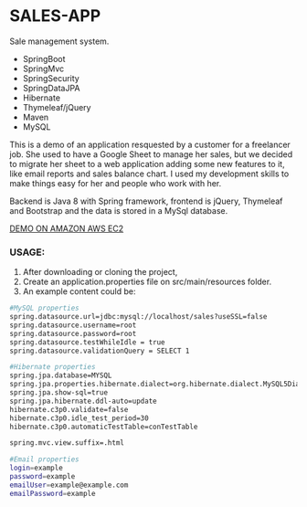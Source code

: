 # SALES-APP
Sale management system. 
* SpringBoot
* SpringMvc
* SpringSecurity
* SpringDataJPA
* Hibernate
* Thymeleaf/jQuery
* Maven
* MySQL


This is a demo of an application resquested by a customer for a freelancer job. She used to have a Google Sheet to manage her sales, but we decided to migrate her sheet to a web application adding some new features to it, like email reports and sales balance chart. I used my development skills to make things easy for her and people who work with her.

Backend is Java 8 with Spring framework, frontend is jQuery, Thymeleaf and Bootstrap and the data is stored in a MySql database.

[DEMO ON AMAZON AWS EC2](http://victommasi.tk/salesmanager)

### USAGE:
1. After downloading or cloning the project,
2. Create an application.properties file on src/main/resources folder.
3. An example content could be:

```sh
#MySQL properties
spring.datasource.url=jdbc:mysql://localhost/sales?useSSL=false
spring.datasource.username=root
spring.datasource.password=root
spring.datasource.testWhileIdle = true
spring.datasource.validationQuery = SELECT 1

#Hibernate properties
spring.jpa.database=MYSQL
spring.jpa.properties.hibernate.dialect=org.hibernate.dialect.MySQL5Dialect
spring.jpa.show-sql=true 
spring.jpa.hibernate.ddl-auto=update
hibernate.c3p0.validate=false
hibernate.c3p0.idle_test_period=30
hibernate.c3p0.automaticTestTable=conTestTable	

spring.mvc.view.suffix=.html

#Email properties
login=example		
password=example		
emailUser=example@example.com		
emailPassword=example
```
